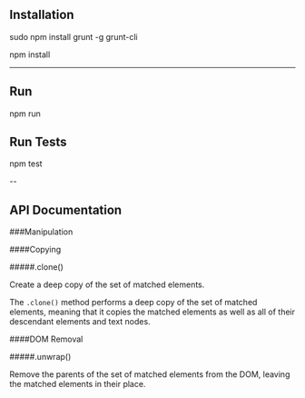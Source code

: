 ## Installation

sudo npm install grunt -g grunt-cli

npm install

---

## Run

npm run

## Run Tests

npm test

--

## API Documentation

###Manipulation

####Copying

#####.clone()

Create a deep copy of the set of matched elements.

The `.clone()` method performs a deep copy of the set of matched elements, meaning that it copies the matched elements as well as all of their descendant elements and text nodes.

####DOM Removal

#####.unwrap()

Remove the parents of the set of matched elements from the DOM, leaving the matched elements in their place.
